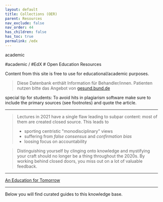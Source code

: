 ```yaml
---
layout: default
title: Collections (OER)
parent: Resources
nav_exclude: false
nav_order: 44
has_children: false
has_toc: true
permalink: /edx
---
```

<p class="label label-yellow">academic</p>
#academic / #EdX
# Open Education Resources

Content from this site is free to use for educational/academic purposes. 

> Diese Datenbank enthält Information für Behandler/innen. Patienten nutzen bitte das Angebot von [gesund.bund.de](//gesund.bund.de)

special tip for students: To avoid hits in plagiarism software make sure to include the primary sources (see footnotes) and quote the article.

---

> Lectures in 2021 have a single flaw leading to subpar content: most of them are created closed source.
> This leads to
> - sporting centristic "monodisciplinary" views
> - suffering from *false consensus* and *confirmation bias*
> - loosing focus on accountability

> Distinguishing yourself by clinging onto knowledge and mystifying your craft should no longer be a thing throughout the 2020s.
> By working behind closed doors, you miss out on a lot of valuable feedback.

---

[An Education for Tomorrow]()

---

Below you will find curated guides to this knowledge base.

